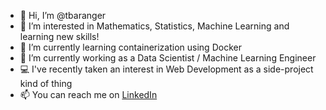 - 👋 Hi, I’m @tbaranger
- 👀 I’m interested in Mathematics, Statistics, Machine Learning and learning new skills!
- 🌱 I’m currently learning containerization using Docker
- 💞️ I’m currently working as a Data Scientist / Machine Learning Engineer
- 💻 I've recently taken an interest in Web Development as a side-project kind of thing
- 📫 You can reach me on [LinkedIn](https://www.linkedin.com/in/theophile-baranger/)

<!---
tbaranger/tbaranger is a ✨ special ✨ repository because its `README.md` (this file) appears on your GitHub profile.
You can click the Preview link to take a look at your changes.
--->
